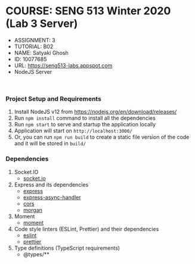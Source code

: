 # COURSE: SENG 513 Winter 2020 (Lab 3 Server)

- ASSIGNMENT: 3
- TUTORIAL: B02
- NAME: Satyaki Ghosh
- ID: 10077685
- URL: https://seng513-labs.appspot.com
- NodeJS Server

<br />

### Project Setup and Requirements

1. Install NodeJS v12 from https://nodejs.org/en/download/releases/
1. Run `npm install` command to install all the dependencies
1. Run `npm start` to serve and startup the application locally
1. Application will start on `http://localhost:3000/`
1. Or, you can run `npm run build` to create a static file version of the code and it will be stored in `build/`

### Dependencies

1. Socket.IO
   - [socket.io](https://www.npmjs.com/package/socket.io)
1. Express and its dependencies
   - [express](https://www.npmjs.com/package/express)
   - [express-async-handler](https://www.npmjs.com/package/express-async-handler)
   - [cors](https://www.npmjs.com/package/cors)
   - [morgan](https://www.npmjs.com/package/morgan)
1. Moment
   - [moment](https://www.npmjs.com/package/moment)
1. Code style linters (ESLint, Prettier) and their dependencies
   - [eslint](https://www.npmjs.com/package/eslint)
   - [prettier](https://www.npmjs.com/package/prettier)
1. Type definitions (TypeScript requirements)
   - @types/\*\*
